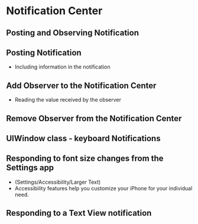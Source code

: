 # Notification Center

## Posting and Observing Notification

## Posting Notification
- Including information in the notification

## Add Observer to the Notification Center
- Reading the value received by the observer

## Remove Observer from the Notification Center

## UIWindow class - keyboard Notifications

## Responding to font size changes from the Settings app
- (Settings/Accessibility/Larger Text)
- Accessibility features help you customize your iPhone for your individual need.

## Responding to a Text View notification
